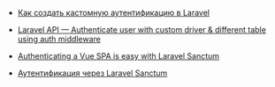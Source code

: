 
* [Как создать кастомную аутентификацию в Laravel](https://code.tutsplus.com/ru/tutorials/how-to-create-a-custom-authentication-guard-in-laravel--cms-29667)

* [Laravel API — Authenticate user with custom driver & different table using auth middleware](https://medium.com/@sirajul.anik/laravel-api-authenticate-user-with-custom-driver-different-table-using-auth-middleware-fa2cabec2d61)

* [Authenticating a Vue SPA is easy with Laravel Sanctum](https://dev.to/aschmelyun/authenticating-a-vue-spa-is-easy-with-laravel-sanctum-392a)

* [Аутентификация через Laravel Sanctum](https://laravel.demiart.ru/authentication-with-laravel-airlock/)